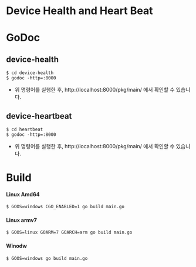 # Device Health and Heart Beat

# GoDoc
## device-health
```
$ cd device-health
$ godoc -http=:8000
```
- 위 명령어를 실행한 후, http://localhost:8000/pkg/main/ 에서 확인할 수 있습니다.
## device-heartbeat
```
$ cd heartbeat
$ godoc -http=:8000
```
- 위 명령어를 실행한 후, http://localhost:8000/pkg/main/ 에서 확인할 수 있습니다.

# Build 
#### Linux Amd64
```bash
$ GOOS=windows CGO_ENABLED=1 go build main.go
```
#### Linux armv7
```bash
$ GOOS=linux GOARM=7 GOARCH=arm go build main.go
```

#### Winodw
```bash
$ GOOS=windows go build main.go
```
